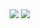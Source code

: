 <img src="https://gitee.com/cpu_code/picture_bed/raw/master/20201101114744.png"/>
<img src="https://gitee.com/cpu_code/picture_bed/raw/master/20201101114808.png"/>